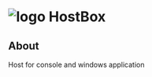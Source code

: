  ![logo](https://cloud.githubusercontent.com/assets/888475/20529464/4e61c15a-b0e1-11e6-9fa1-cdd32af5be14.png) HostBox
========

## About

Host for console and windows application